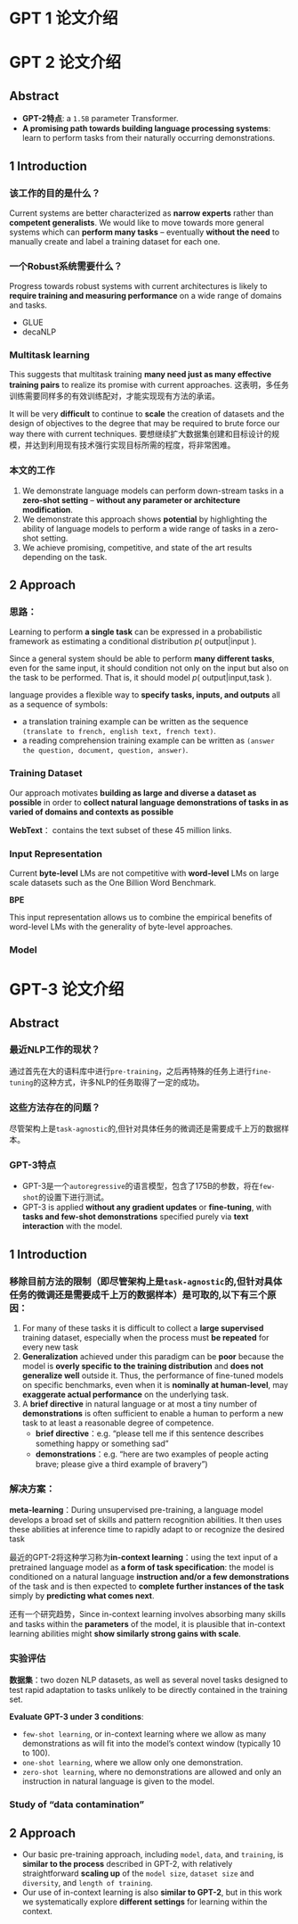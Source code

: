 # GPT 1 论文介绍

# GPT 2 论文介绍
## Abstract
- **GPT-2特点**: a `1.5B` parameter Transformer.
- **A promising path towards building language processing systems**: learn to perform tasks from their naturally occurring demonstrations.

## 1 Introduction
### 该工作的目的是什么？
Current systems are better characterized as **narrow experts** rather than **competent generalists**. We would like to move towards more general systems which can **perform many tasks** – eventually
**without the need** to manually create and label a training dataset for each one.

### 一个Robust系统需要什么？
Progress towards robust systems with current architectures is likely to **require training and measuring performance** on a wide range of domains and tasks.
- GLUE
- decaNLP

### Multitask learning
This suggests that multitask training **many need just as many effective training pairs** to realize its promise with current approaches. 这表明，多任务训练需要同样多的有效训练配对，才能实现现有方法的承诺。

It will be very **difficult** to continue to **scale** the creation of datasets and the design of objectives to the degree that may be required to brute force our way there with current techniques. 要想继续扩大数据集创建和目标设计的规模，并达到利用现有技术强行实现目标所需的程度，将非常困难。

### 本文的工作
1. We demonstrate language models can perform down-stream tasks in a **zero-shot setting** – **without any parameter or architecture modification**.
2. We demonstrate this approach shows **potential** by highlighting the ability of language models to perform a wide range of tasks in a zero-shot setting.
3. We achieve promising, competitive, and state of the art results depending on the task.

## 2 Approach
### 思路：
Learning to perform **a single task** can be expressed in a probabilistic framework as estimating a conditional distribution $p(\text { output|input })$.

Since a general system should be able to perform **many different tasks**, even for the same input, it should condition not only on the input but also
on the task to be performed. That is, it should model $p(\text { output|input,task })$. 

language provides a flexible way to **specify tasks, inputs, and outputs** all as a sequence of symbols:
- a translation training example can be written as the sequence `(translate to french, english text, french text)`.
- a reading comprehension training example can be written as `(answer the question, document, question, answer)`.

### Training Dataset
Our approach motivates **building as large and diverse a dataset as possible** in order to **collect natural language demonstrations of tasks in as varied of domains and contexts as possible**

**WebText**： contains the text subset of these 45 million links.

### Input Representation
Current **byte-level** LMs are not competitive with **word-level** LMs on large scale datasets such as the One Billion Word Benchmark.

**BPE**

This input representation allows us to combine the empirical benefits of word-level LMs with the generality of byte-level approaches.

### Model

# GPT-3 论文介绍
## Abstract
### 最近NLP工作的现状？
通过首先在大的语料库中进行`pre-training`，之后再特殊的任务上进行`fine-tuning`的这种方式，许多NLP的任务取得了一定的成功。
### 这些方法存在的问题？
尽管架构上是`task-agnostic`的,但针对具体任务的微调还是需要成千上万的数据样本。
### GPT-3特点
- GPT-3是一个`autoregressive`的语言模型，包含了175B的参数，将在`few-shot`的设置下进行测试。
- GPT-3 is applied **without any gradient updates** or **fine-tuning**, with **tasks and few-shot demonstrations** specified purely via **text interaction** with the model.

## 1 Introduction

### 移除目前方法的限制（即尽管架构上是`task-agnostic`的,但针对具体任务的微调还是需要成千上万的数据样本）是可取的,以下有三个原因：
1. For many of these tasks it is difficult to collect a **large supervised** training dataset, especially when the process must **be repeated** for every new task
2. **Generalization** achieved under this paradigm can be **poor** because the model is **overly specific to the training distribution** and **does not generalize well** outside it. Thus, the performance of fine-tuned models on specific benchmarks, even when it is **nominally at
human-level**, may **exaggerate actual performance** on the underlying task.
3. A **brief directive** in natural language or at most a tiny number of **demonstrations** is often sufficient to enable a human to perform a new task to at least a reasonable degree of competence.
   - **brief directive**：e.g. “please tell me if this sentence describes something happy or something sad”
   - **demonstrations**：e.g. “here are two examples of people acting brave; please give a third example of bravery”)

### 解决方案：
**meta-learning**：During unsupervised pre-training, a language model develops a broad set of skills and pattern recognition abilities. It then uses these abilities at inference time to rapidly adapt to or recognize the desired task

最近的GPT-2将这种学习称为**in-context learning**：using the text input of a pretrained language model as **a form of task specification**: the model is conditioned on a natural language **instruction and/or a few demonstrations** of the task
and is then expected to **complete further instances of the task** simply by **predicting what comes next**.

还有一个研究趋势，Since in-context learning involves absorbing many skills and tasks within the **parameters** of the model, it is plausible that in-context learning abilities might **show similarly strong gains with scale**.

### 实验评估
**数据集**：two dozen NLP datasets, as well as several novel tasks designed to test rapid adaptation to tasks unlikely to be directly contained in the training set.

**Evaluate GPT-3 under 3 conditions**:
- `few-shot learning`, or in-context learning where we allow as many demonstrations as will fit into the model’s context window (typically 10 to 100).
- `one-shot learning`, where we allow only one demonstration.
- `zero-shot learning`, where no demonstrations are allowed and only an instruction in natural language is given to the model.

### Study of “data contamination”

## 2 Approach
- Our basic pre-training approach, including `model`, `data`, and `training`, is **similar to the process** described in GPT-2, with relatively straightforward **scaling up** of the `model size`, `dataset size` and `diversity`, and `length of training`.
- Our use of in-context learning is also **similar to GPT-2**, but in this work we systematically explore **different settings** for learning within the context.
